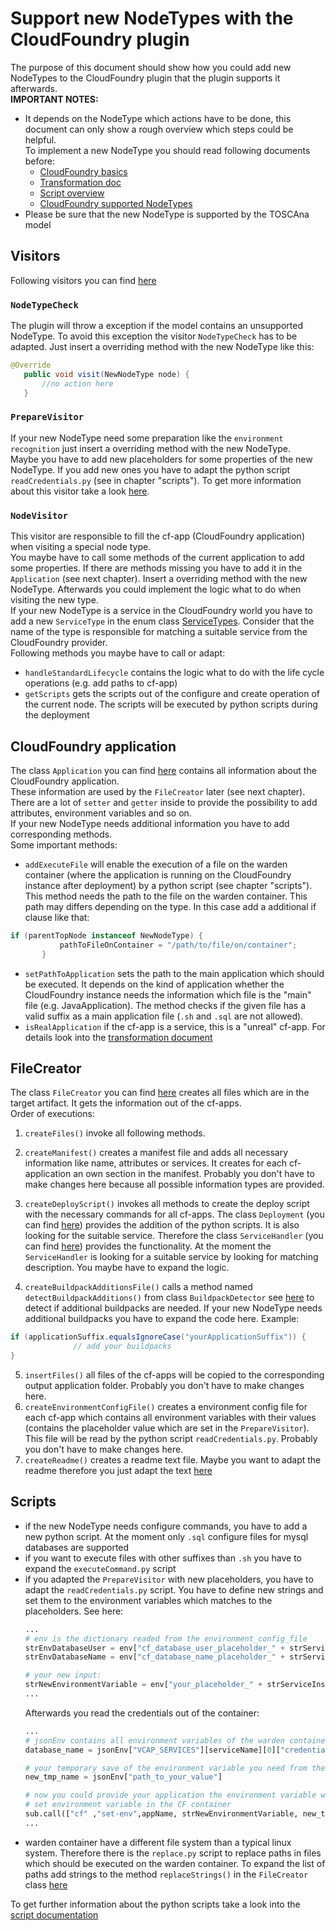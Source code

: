 # Support new NodeTypes with the CloudFoundry plugin
The purpose of this document should show how you could add new NodeTypes to the CloudFoundry plugin that the plugin supports it afterwards.   
**IMPORTANT NOTES:**   
* It depends on the NodeType which actions have to be done, this document can only show a rough overview which steps could be helpful.   
To implement a new NodeType you should read following documents before:
  - [CloudFoundry basics](Basics.md)
  - [Transformation doc](Transformation_Process.md)
  - [Script overview](Python_Scripts_Overview.md)
  - [CloudFoundry supported NodeTypes](Supported_Node_Types.md)
* Please be sure that the new NodeType is supported by the TOSCAna model

## Visitors
Following visitors you can find [here](https://github.com/StuPro-TOSCAna/TOSCAna/tree/master/server/src/main/java/org/opentosca/toscana/plugins/cloudfoundry/visitor)
### `NodeTypeCheck`
The plugin will throw a exception if the model contains an unsupported NodeType. To avoid this exception the visitor `NodeTypeCheck` has to be adapted.
Just insert a overriding method with the new NodeType like this:
```java
@Override
   public void visit(NewNodeType node) {
       //no action here
   }
```

### `PrepareVisitor`
If your new NodeType need some preparation like the `environment recognition` just insert a overriding method with the new NodeType.  
Maybe you have to add new placeholders for some properties of the new NodeType. If you add new ones you have to adapt the python script `readCredentials.py` (see in chapter "scripts").
To get more information about this visitor take a look [here](Transformation_Process.md).

### `NodeVisitor`
This visitor are responsible to fill the cf-app (CloudFoundry application) when visiting a special node type.   
You maybe have to call some methods of the current application to add some properties. If there are methods missing you have to add it in the `Application` (see next chapter).
Insert a overriding method with the new NodeType. Afterwards you could implement the logic what to do when visiting the new type.   
If your new NodeType is a service in the CloudFoundry world you have to add a new `ServiceType` in the enum class [ServiceTypes](https://github.com/StuPro-TOSCAna/TOSCAna/blob/master/server/src/main/java/org/opentosca/toscana/plugins/cloudfoundry/application/ServiceTypes.java). Consider that the name of the type is responsible for matching a suitable service from the CloudFoundry provider.   
Following methods you maybe have to call or adapt:
- `handleStandardLifecycle` contains the logic what to do with the life cycle operations (e.g. add paths to cf-app)
- `getScripts` gets the scripts out of the configure and create operation of the current node. The scripts will be executed by python scripts during the deployment

## CloudFoundry application
The class `Application` you can find [here](https://github.com/StuPro-TOSCAna/TOSCAna/blob/master/server/src/main/java/org/opentosca/toscana/plugins/cloudfoundry/application/Application.java) contains all information about the CloudFoundry application.   
These information are used by the `FileCreator` later (see next chapter).   
There are a lot of `setter` and `getter` inside to provide the possibility to add attributes, environment variables and so on.   
If your new NodeType needs additional information you have to add corresponding methods.   
Some important methods:
- `addExecuteFile` will enable the execution of a file on the warden container (where the application is running on the CloudFoundry instance after deployment) by a python script (see chapter "scripts"). This method needs the path to the file on the warden container. This path may differs depending on the type. In this case add a additional if clause like that:
```java
if (parentTopNode instanceof NewNodeType) {
           pathToFileOnContainer = "/path/to/file/on/container";
       }
```
- `setPathToApplication` sets the path to the main application which should be executed. It depends on the kind of application whether the CloudFoundry instance needs the information which file is the "main" file (e.g. JavaApplication). The method checks if the given file has a valid suffix as a main application file (`.sh` and `.sql` are not allowed).
- `isRealApplication` if the cf-app is a service, this is a "unreal" cf-app. For details look into the [transformation document](Transformation_Process.md)

## FileCreator
The class `FileCreator` you can find [here](https://github.com/StuPro-TOSCAna/TOSCAna/blob/master/server/src/main/java/org/opentosca/toscana/plugins/cloudfoundry/filecreator/FileCreator.java) creates all files which are in the target artifact. It gets the information out of the cf-apps.   
Order of executions:
1. `createFiles()` invoke all following methods.

2. `createManifest()` creates a manifest file and adds all necessary information like name, attributes or services. It creates for each cf-application an own section in the manifest. Probably you don't have to make changes here because all possible information types are provided.
3. `createDeployScript()` invokes all methods to create the deploy script with the necessary commands for all cf-apps. The class `Deployment` (you can find [here](https://github.com/StuPro-TOSCAna/TOSCAna/blob/master/server/src/main/java/org/opentosca/toscana/plugins/cloudfoundry/application/deployment/Deployment.java)) provides the addition of the python scripts. It is also looking for the suitable service. Therefore the class `ServiceHandler` (you can find [here](https://github.com/StuPro-TOSCAna/TOSCAna/blob/master/server/src/main/java/org/opentosca/toscana/plugins/cloudfoundry/application/deployment/ServiceHandler.java)) provides the functionality. At the moment the `ServiceHandler` is looking for a suitable service by looking for matching description. You maybe have to expand the logic.
4. `createBuildpackAdditionsFile()` calls a method named `detectBuildpackAdditions()` from class `BuildpackDetector` see [here](https://github.com/StuPro-TOSCAna/TOSCAna/blob/master/server/src/main/java/org/opentosca/toscana/plugins/cloudfoundry/application/buildpacks/BuildpackDetector.java) to detect if additional buildpacks are needed. If your new NodeType needs additional buildpacks you have to expand the code here. Example:
```java
if (applicationSuffix.equalsIgnoreCase("yourApplicationSuffix")) {
              // add your buildpacks
}
```
5. `insertFiles()` all files of the cf-apps will be copied to the corresponding output application folder. Probably you don't have to make changes here.
6. `createEnvironmentConfigFile()` creates a environment config file for each cf-app which contains all environment variables with their values (contains the placeholder value which are set in the `PrepareVisitor`). This file will be read by the python script `readCredentials.py`. Probably you don't have to make changes here.
7. `createReadme()` creates a readme text file. Maybe you want to adapt the readme therefore you just adapt the text [here](https://github.com/StuPro-TOSCAna/TOSCAna/blob/master/server/src/main/resources/cloudFoundry/readme.txt)

## Scripts
- if the new NodeType needs configure commands, you have to add a new python script. At the moment only `.sql` configure files for mysql databases are supported
- if you want to execute files with other suffixes than `.sh` you have to expand the `executeCommand.py` script
- if you adapted the `PrepareVisitor` with new placeholders, you have to adapt the `readCredentials.py` script. You have to define new strings and set them to the environment variables which matches to the placeholders. See here:
  ```python
  ...
  # env is the dictionary readed from the environment_config_file
  strEnvDatabaseUser = env["cf_database_user_placeholder_" + strServiceInstanceName]
  strEnvDatabaseName = env["cf_database_name_placeholder_" + strServiceInstanceName]

  # your new input:
  strNewEnvironmentVariable = env["your_placeholder_" + strServiceInstanceName]
  ...
  ```
  Afterwards you read the credentials out of the container:
  ```python
  ...
  # jsonEnv contains all environment variables of the warden container. So you could pick out what you need
  database_name = jsonEnv["VCAP_SERVICES"][serviceName][0]["credentials"]["name"]

  # your temporary save of the environment variable you need from the container
  new_tmp_name = jsonEnv["path_to_your_value"]

  # now you could provide your application the environment variable with the correct value
  # set environment variable in the CF container
  sub.call(["cf" ,"set-env",appName, strNewEnvironmentVariable, new_tmp_name])
  ...
  ```
- warden container have a different file system than a typical linux system. Therefore there is the `replace.py` script to replace paths in files which should be executed on the warden container. To expand the list of paths add strings to the method `replaceStrings()` in the `FileCreator` class [here](https://github.com/StuPro-TOSCAna/TOSCAna/blob/master/server/src/main/java/org/opentosca/toscana/plugins/cloudfoundry/filecreator/FileCreator.java)

To get further information about the python scripts take a look into the [script documentation](Python_Scripts_Overview.md)
